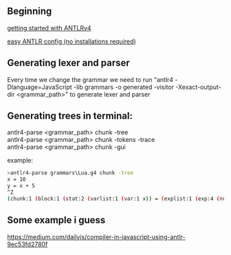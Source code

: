 ## Beginning
[getting started with ANTLRv4](https://github.com/antlr/antlr4/blob/master/doc/getting-started.md)

[easy ANTLR config (no installations required)](https://github.com/antlr/antlr4-tools)

## Generating lexer and parser
Every time we change the grammar we need to run "antlr4 -Dlanguage=JavaScript -lib grammars -o generated -visitor -Xexact-output-dir <grammar_path>" to generate lexer and parser

## Generating trees in terminal:
antlr4-parse <grammar_path> chunk -tree <br />
antlr4-parse <grammar_path> chunk -tokens -trace <br />
antlr4-parse <grammar_path> chunk -gui

example:
```bash
>antlr4-parse grammars\Lua.g4 chunk -tree       
x = 10
y = x + 5
^Z
(chunk:1 (block:1 (stat:2 (varlist:1 (var:1 x)) = (explist:1 (exp:4 (number:1 10)))) (stat:2 (varlist:1 (var:1 y)) = (explist:1 (exp:13 (exp:8 (prefixexp:1 (varOrExp:1 (var:1 x)))) (operatorAddSub:1 +) (exp:4 (number:1 5)))))) <EOF>)
```


## Some example i guess
https://medium.com/dailyjs/compiler-in-javascript-using-antlr-9ec53fd2780f



